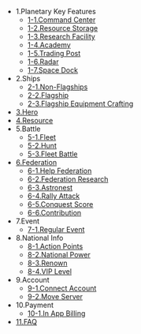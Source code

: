 * 1.Planetary Key Features
  - [1-1.Command Center](eng/101commandcenter.md)
  - [1-2.Resource Storage](eng/102resourcestorage.md)
  - [1-3.Research Facility](eng/103research.md)
  - [1-4.Academy](eng/104academy.md)
  - [1-5.Trading Post](eng/105tradingpost.md)
  - [1-6.Radar](eng/106radar.md)
  - [1-7.Space Dock](eng/107spacedock.md)
* 2.Ships
  - [2-1.Non-Flagships](eng/201normalship.md)
  - [2-2.Flagship](eng/202flagship.md)
  - [2-3.Flagship Equipment Crafting](eng/203flagshipequip.md)
* [3.Hero](eng/300hero.md)
* [4.Resource](eng/400resource.md)
* 5.Battle
  - [5-1.Fleet](eng/501fleetset.md)
  - [5-2.Hunt](eng/502hunt.md)
  - [5-3.Fleet Battle](eng/503fleetbattle.md)
* [6.Federation](eng/600fedmain.md)
  - [6-1.Help Federation](eng/601fedhelp.md)
  - [6-2.Federation Research](eng/602fedresearch.md)
  - [6-3.Astronest](eng/604fedastronest.md)
  - [6-4.Rally Attack](eng/605fedrallyattack.md)
  - [6-5.Conquest Score](eng/606fedconquestscore.md)
  - [6-6.Contribution](eng/607fedcontribution.md)
* 7.Event
  - [7-1.Regular Event](eng/701regularevent.md)
* 8.National Info
  - [8-1.Action Points](eng/801actionpoint.md)
  - [8-2.National Power](eng/802nationalpower.md)
  - [8-3.Renown](eng/803fame.md)
  - [8-4.VIP Level](eng/804viplevel.md)
* 9.Account
  - [9-1.Connect Account](eng/901connectaccount.md)
  - [9-2.Move Server](eng/902moveserver.md)
* 10.Payment
  - [10-1.In App Billing](eng/1001inappbilling.md)
* [11.FAQ](eng/1100faq.md)


